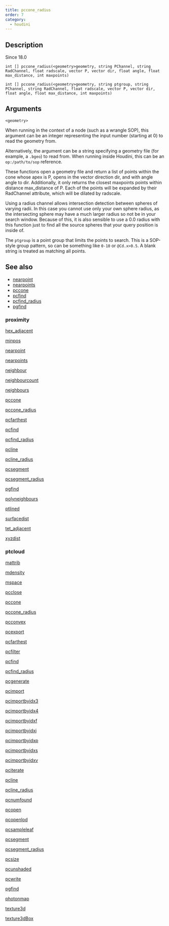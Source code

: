 ```yaml
---
title: pccone_radius
order: 7
category:
  - houdini
---
```


## Description

Since 18.0

`int [] pccone_radius(<geometry>geometry, string PChannel, string RadChannel, float radscale, vector P, vector dir, float angle, float max_distance, int maxpoints)`

`int [] pccone_radius(<geometry>geometry, string ptgroup, string PChannel, string RadChannel, float radscale, vector P, vector dir, float angle, float max_distance, int maxpoints)`

## Arguments

`<geometry>`

When running in the context of a node (such as a wrangle SOP), this argument
can be an integer representing the input number (starting at 0) to read the
geometry from.

Alternatively, the argument can be a string specifying a geometry file (for
example, a `.bgeo`) to read from. When running inside Houdini, this can be an
`op:/path/to/sop` reference.

These functions open a geometry file and return a list of points within the
cone whose apex is P, opens in the vector direction dir, and with angle angle
to dir. Additionally, it only returns the closest maxpoints points within
distance max_distance of P. Each of the points will be expanded by their
RadChannel attribute, which will be dilated by radscale.

Using a radius channel allows intersection detection between spheres of
varying radii. In this case you cannot use only your own sphere radius, as the
intersecting sphere may have a much larger radius so not be in your search
window. Because of this, it is also sensible to use a 0.0 radius with this
function just to find all the source spheres that your query position is
inside of.

The `ptgroup` is a point group that limits the points to search. This is a
SOP-style group pattern, so can be something like `0-10` or `@Cd.x>0.5`. A
blank string is treated as matching all points.

## See also

- [nearpoint](nearpoint.html)
- [nearpoints](nearpoints.html)
- [pccone](pccone.html)
- [pcfind](pcfind.html)
- [pcfind_radius](pcfind_radius.html)
- [pgfind](pgfind.html)

### proximity

[hex_adjacent](hex_adjacent.html)

[minpos](minpos.html)

[nearpoint](nearpoint.html)

[nearpoints](nearpoints.html)

[neighbour](neighbour.html)

[neighbourcount](neighbourcount.html)

[neighbours](neighbours.html)

[pccone](pccone.html)

[pccone_radius](pccone_radius.html)

[pcfarthest](pcfarthest.html)

[pcfind](pcfind.html)

[pcfind_radius](pcfind_radius.html)

[pcline](pcline.html)

[pcline_radius](pcline_radius.html)

[pcsegment](pcsegment.html)

[pcsegment_radius](pcsegment_radius.html)

[pgfind](pgfind.html)

[polyneighbours](polyneighbours.html)

[ptlined](ptlined.html)

[surfacedist](surfacedist.html)

[tet_adjacent](tet_adjacent.html)

[xyzdist](xyzdist.html)

### ptcloud

[mattrib](mattrib.html)

[mdensity](mdensity.html)

[mspace](mspace.html)

[pcclose](pcclose.html)

[pccone](pccone.html)

[pccone_radius](pccone_radius.html)

[pcconvex](pcconvex.html)

[pcexport](pcexport.html)

[pcfarthest](pcfarthest.html)

[pcfilter](pcfilter.html)

[pcfind](pcfind.html)

[pcfind_radius](pcfind_radius.html)

[pcgenerate](pcgenerate.html)

[pcimport](pcimport.html)

[pcimportbyidx3](pcimportbyidx3.html)

[pcimportbyidx4](pcimportbyidx4.html)

[pcimportbyidxf](pcimportbyidxf.html)

[pcimportbyidxi](pcimportbyidxi.html)

[pcimportbyidxp](pcimportbyidxp.html)

[pcimportbyidxs](pcimportbyidxs.html)

[pcimportbyidxv](pcimportbyidxv.html)

[pciterate](pciterate.html)

[pcline](pcline.html)

[pcline_radius](pcline_radius.html)

[pcnumfound](pcnumfound.html)

[pcopen](pcopen.html)

[pcopenlod](pcopenlod.html)

[pcsampleleaf](pcsampleleaf.html)

[pcsegment](pcsegment.html)

[pcsegment_radius](pcsegment_radius.html)

[pcsize](pcsize.html)

[pcunshaded](pcunshaded.html)

[pcwrite](pcwrite.html)

[pgfind](pgfind.html)

[photonmap](photonmap.html)

[texture3d](texture3d.html)

[texture3dBox](texture3dBox.html)
